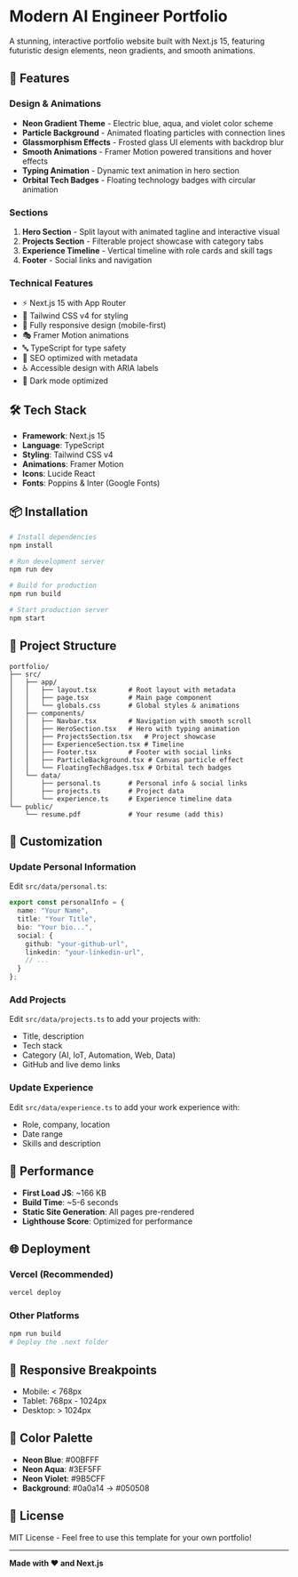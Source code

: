 # Modern AI Engineer Portfolio

A stunning, interactive portfolio website built with Next.js 15, featuring futuristic design elements, neon gradients, and smooth animations.

## 🚀 Features

### Design & Animations
- **Neon Gradient Theme** - Electric blue, aqua, and violet color scheme
- **Particle Background** - Animated floating particles with connection lines
- **Glassmorphism Effects** - Frosted glass UI elements with backdrop blur
- **Smooth Animations** - Framer Motion powered transitions and hover effects
- **Typing Animation** - Dynamic text animation in hero section
- **Orbital Tech Badges** - Floating technology badges with circular animation

### Sections
1. **Hero Section** - Split layout with animated tagline and interactive visual
2. **Projects Section** - Filterable project showcase with category tabs
3. **Experience Timeline** - Vertical timeline with role cards and skill tags
4. **Footer** - Social links and navigation

### Technical Features
- ⚡ Next.js 15 with App Router
- 🎨 Tailwind CSS v4 for styling
- 📱 Fully responsive design (mobile-first)
- 🎭 Framer Motion animations
- 🔤 TypeScript for type safety
- 🎯 SEO optimized with metadata
- ♿ Accessible design with ARIA labels
- 🌙 Dark mode optimized

## 🛠️ Tech Stack

- **Framework**: Next.js 15
- **Language**: TypeScript
- **Styling**: Tailwind CSS v4
- **Animations**: Framer Motion
- **Icons**: Lucide React
- **Fonts**: Poppins & Inter (Google Fonts)

## 📦 Installation

```bash
# Install dependencies
npm install

# Run development server
npm run dev

# Build for production
npm run build

# Start production server
npm start
```

## 📁 Project Structure

```
portfolio/
├── src/
│   ├── app/
│   │   ├── layout.tsx        # Root layout with metadata
│   │   ├── page.tsx          # Main page component
│   │   └── globals.css       # Global styles & animations
│   ├── components/
│   │   ├── Navbar.tsx        # Navigation with smooth scroll
│   │   ├── HeroSection.tsx   # Hero with typing animation
│   │   ├── ProjectsSection.tsx   # Project showcase
│   │   ├── ExperienceSection.tsx # Timeline
│   │   ├── Footer.tsx        # Footer with social links
│   │   ├── ParticleBackground.tsx # Canvas particle effect
│   │   └── FloatingTechBadges.tsx # Orbital tech badges
│   └── data/
│       ├── personal.ts       # Personal info & social links
│       ├── projects.ts       # Project data
│       └── experience.ts     # Experience timeline data
└── public/
    └── resume.pdf            # Your resume (add this)
```

## 🎨 Customization

### Update Personal Information
Edit `src/data/personal.ts`:
```typescript
export const personalInfo = {
  name: "Your Name",
  title: "Your Title",
  bio: "Your bio...",
  social: {
    github: "your-github-url",
    linkedin: "your-linkedin-url",
    // ...
  }
};
```

### Add Projects
Edit `src/data/projects.ts` to add your projects with:
- Title, description
- Tech stack
- Category (AI, IoT, Automation, Web, Data)
- GitHub and live demo links

### Update Experience
Edit `src/data/experience.ts` to add your work experience with:
- Role, company, location
- Date range
- Skills and description

## 🎯 Performance

- **First Load JS**: ~166 KB
- **Build Time**: ~5-6 seconds
- **Static Site Generation**: All pages pre-rendered
- **Lighthouse Score**: Optimized for performance

## 🌐 Deployment

### Vercel (Recommended)
```bash
vercel deploy
```

### Other Platforms
```bash
npm run build
# Deploy the .next folder
```

## 📱 Responsive Breakpoints

- Mobile: < 768px
- Tablet: 768px - 1024px
- Desktop: > 1024px

## 🎨 Color Palette

- **Neon Blue**: #00BFFF
- **Neon Aqua**: #3EF5FF
- **Neon Violet**: #9B5CFF
- **Background**: #0a0a14 → #050508

## 📄 License

MIT License - Feel free to use this template for your own portfolio!

---

**Made with ❤️ and Next.js**
